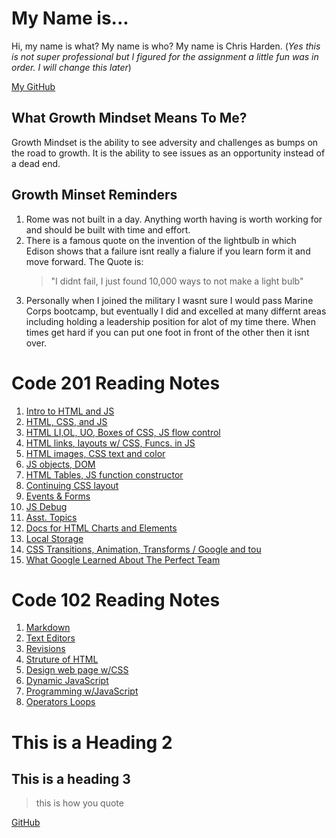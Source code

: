 # My Name is...

Hi, my name is what? My name is who? My name is Chris Harden. (_Yes this is not super professional but I figured for the assignment a little fun was in order. I will change this later_)

[My GitHub](https://github.com/HardenChris)

## What Growth Mindset Means To Me?

Growth Mindset is the ability to see adversity and challenges as bumps on the road to growth. It is the ability to see issues as an opportunity instead of a dead end.

## Growth Minset Reminders

1. Rome was not built in a day. Anything worth having is worth working for and should be built with time and effort.
2. There is a famous quote on the invention of the lightbulb in which Edison shows that a failure isnt really a fialure if you learn form it and move forward. The Quote is:
   > "I didnt fail, I just found 10,000 ways to not make a light bulb"
3. Personally when I joined the military I wasnt sure I would pass Marine Corps bootcamp, but eventually I did and excelled at many differnt areas including holding a leadership position for alot of my time there. When times get hard if you can put one foot in front of the other then it isnt over.

# Code 201 Reading Notes

1. [Intro to HTML and JS](class-01.md)
2. [HTML, CSS, and JS](class-02.md)
3. [HTML LI,OL, UO, Boxes of CSS, JS flow control](class-03.md)
4. [HTML links, layouts w/ CSS, Funcs. in JS](class-04.md)
5. [HTML images, CSS text and color](class-05.md)
6. [JS objects, DOM](class-06.md)  
7. [HTML Tables, JS function constructor](class-07.md)
8. [Continuing CSS layout](class-08.md)
9. [Events & Forms](class-09.md)
10. [JS Debug](class-10.md)
11. [Asst. Topics](class-11.md)
12. [Docs for HTML Charts and Elements](class-12.md)
13. [Local Storage](class-13.md)
14. [CSS Transitions, Animation, Transforms / Google and tou](class-14a.md)
15. [What Google Learned About The Perfect Team](class-14b.md)

# Code 102 Reading Notes

1. [Markdown](markdown.md)
2. [Text Editors](texteditor.md)
3. [Revisions](revisions.md)
4. [Struture of HTML](HTMLstruct.md)
5. [Design web page w/CSS](design_css.md)
6. [Dynamic JavaScript](java_pages.md)
7. [Programming w/JavaScript](prog_java.md)
8. [Operators Loops](op_loop.md)

# This is a Heading 2

## This is a heading 3

> this is how you quote

[GitHub](http://github.com)

